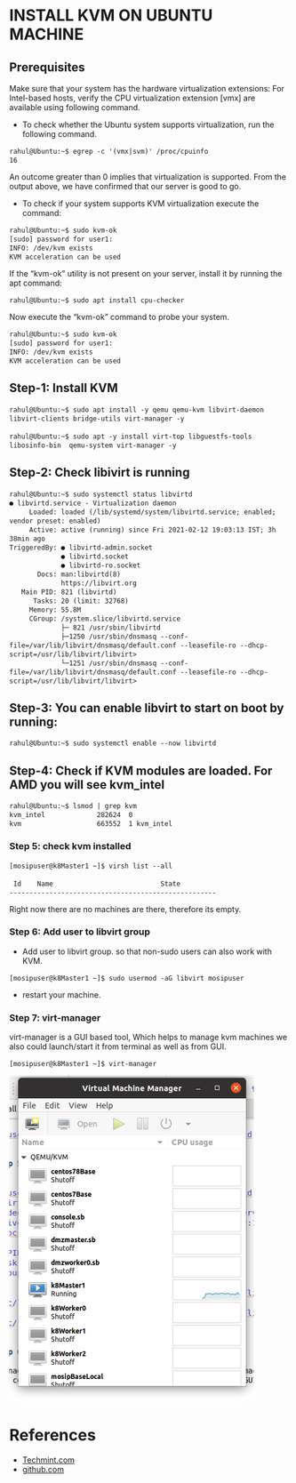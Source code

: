 # INSTALL KVM ON UBUNTU MACHINE

## Prerequisites

Make sure that your system has the hardware virtualization extensions: For Intel-based hosts, verify the CPU virtualization extension [vmx] are available using following command.

* To check whether the Ubuntu system supports virtualization, run the following command.

```
rahul@Ubuntu:~$ egrep -c '(vmx|svm)' /proc/cpuinfo
16
```
An outcome greater than 0 implies that virtualization is supported. 
From the output above, we have confirmed that our server is good to go.

* To check if your system supports KVM virtualization execute the command:

```
rahul@Ubuntu:~$ sudo kvm-ok
[sudo] password for user1: 
INFO: /dev/kvm exists
KVM acceleration can be used
```

If the “kvm-ok” utility is not present on your server, install it by running the apt command:

```
rahul@Ubuntu:~$ sudo apt install cpu-checker
```
Now execute the “kvm-ok” command to probe your system.

```
rahul@Ubuntu:~$ sudo kvm-ok
[sudo] password for user1: 
INFO: /dev/kvm exists
KVM acceleration can be used
```

## Step-1: Install KVM 

```
rahul@Ubuntu:~$ sudo apt install -y qemu qemu-kvm libvirt-daemon libvirt-clients bridge-utils virt-manager -y

rahul@Ubuntu:~$ sudo apt -y install virt-top libguestfs-tools libosinfo-bin  qemu-system virt-manager -y
```

## Step-2: Check libivirt is running 

```
rahul@Ubuntu:~$ sudo systemctl status libvirtd
● libvirtd.service - Virtualization daemon
     Loaded: loaded (/lib/systemd/system/libvirtd.service; enabled; vendor preset: enabled)
     Active: active (running) since Fri 2021-02-12 19:03:13 IST; 3h 38min ago
TriggeredBy: ● libvirtd-admin.socket
             ● libvirtd.socket
             ● libvirtd-ro.socket
       Docs: man:libvirtd(8)
             https://libvirt.org
   Main PID: 821 (libvirtd)
      Tasks: 20 (limit: 32768)
     Memory: 55.8M
     CGroup: /system.slice/libvirtd.service
             ├─ 821 /usr/sbin/libvirtd
             ├─1250 /usr/sbin/dnsmasq --conf-file=/var/lib/libvirt/dnsmasq/default.conf --leasefile-ro --dhcp-script=/usr/lib/libvirt/libvirt>
             └─1251 /usr/sbin/dnsmasq --conf-file=/var/lib/libvirt/dnsmasq/default.conf --leasefile-ro --dhcp-script=/usr/lib/libvirt/libvirt>
```

## Step-3: You can enable libvirt to start on boot by running:

```
rahul@Ubuntu:~$ sudo systemctl enable --now libvirtd
```

## Step-4: Check if KVM modules are loaded. For AMD you will see kvm_intel

```
rahul@Ubuntu:~$ lsmod | grep kvm
kvm_intel             282624  0
kvm                   663552  1 kvm_intel
```
### Step 5: check kvm installed

```
[mosipuser@k8Master1 ~]$ virsh list --all

 Id    Name                           State
----------------------------------------------------

```
Right now there are no machines are there, therefore its empty.

### Step 6: Add user to libvirt group 

* Add user to libvirt group. so that non-sudo users can also work with KVM.

```
[mosipuser@k8Master1 ~]$ sudo usermod -aG libvirt mosipuser
```

* restart your machine.

### Step 7: virt-manager

virt-manager is a GUI based tool, Which helps to manage kvm machines 
we also could launch/start it from terminal as well as from GUI.

```
[mosipuser@k8Master1 ~]$ virt-manager
```
                 
 ![virt-manager](../../../_images/virt-manager.png)
 
 
# References

* [Techmint.com](https://www.tecmint.com/install-kvm-on-ubuntu/)
* [github.com](https://github.com/adrowit/ekyc/blob/master/doc/infra/kvm.md)
